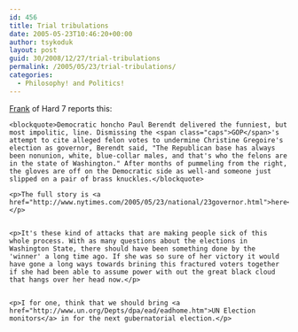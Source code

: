 ```yaml
---
id: 456
title: Trial tribulations
date: 2005-05-23T10:46:20+00:00
author: tsykoduk
layout: post
guid: 30/2008/12/27/trial-tribulations
permalink: /2005/05/23/trial-tribulations/
categories:
  - Philosophy! and Politics!
---
```

<p><a href="http://www.spokane7.com/blogs/hard7/archive.asp?postID=1581">Frank</a> of Hard 7 reports this:</p>


	<blockquote>Democratic honcho Paul Berendt delivered the funniest, but most impolitic, line. Dismissing the <span class="caps">GOP</span>'s attempt to cite alleged felon votes to undermine Christine Gregoire's election as governor, Berendt said, "The Republican base has always been nonunion, white, blue-collar males, and that's who the felons are in the state of Washington." After months of pummeling from the right, the gloves are off on the Democratic side as well-and someone just slipped on a pair of brass knuckles.</blockquote>

	<p>The full story is <a href="http://www.nytimes.com/2005/05/23/national/23governor.html">here</a>.</p>


	<p>It's these kind of attacks that are making people sick of this whole process. With as many questions about the elections in Washington State, there should have been something done by the 'winner' a long time ago. If she was so sure of her victory it would have gone a long ways towards brining this fractured voters together if she had been able to assume power with out the great black cloud that hangs over her head now.</p>


	<p>I for one, think that we should bring <a href="http://www.un.org/Depts/dpa/ead/eadhome.htm">UN Election monitors</a> in for the next gubernatorial election.</p>